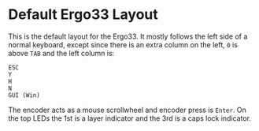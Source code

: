 # Default Ergo33 Layout

This is the default layout for the Ergo33. It mostly follows the left side of a normal keyboard, except since there is an extra column on the left, `0` is above `TAB` and the left column is:
```
ESC
Y
H
N
GUI (Win)
```
The encoder acts as a mouse scrollwheel and encoder press is `Enter`. On the top LEDs the 1st is a layer indicator and the 3rd is a caps lock indicator.
